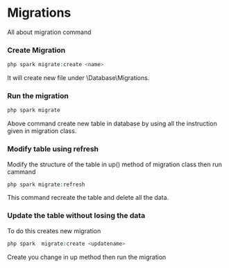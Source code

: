 # Migrations

All about migration command

### Create Migration

```php
php spark migrate:create <name>
```

It will create new file under \Database\Migrations.

### Run the migration

```php
php spark migrate 
```

Above command create new table in database by using all the instruction given in migration class.

### Modify table using refresh

Modify the structure of the table in up() method of migration class then run cammand

```php
php spark migrate:refresh
```

This command recreate the table and delete all the data.

### Update the table without losing the data

To do this creates new migration

```php
php spark  migrate:create <updatename>
```

Create you change in up method
then run the migration


